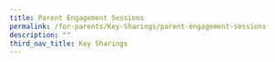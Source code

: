 ```yaml
---
title: Parent Engagement Sessions
permalink: /for-parents/Key-Sharings/parent-engagement-sessions
description: ""
third_nav_title: Key Sharings
---
```

